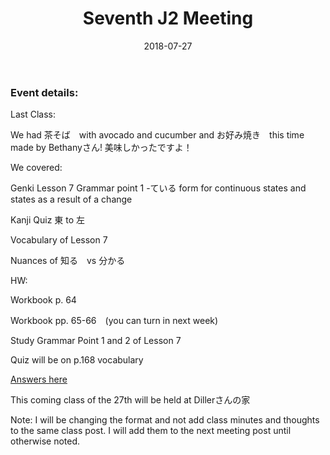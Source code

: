 ﻿---
layout: post
title: "Seventh J2 Meeting"
date: 2018-07-27
linkreference: student-j2-meeting-7
---

### Event details:

Last Class:

We had 茶そば　with avocado and cucumber and お好み焼き　this time made by Bethanyさん!  美味しかったですよ！

We covered:

Genki Lesson 7 Grammar point 1 -ている form for continuous states and states as a result of a change

Kanji Quiz 東 to 左

Vocabulary of Lesson 7

Nuances of 知る　vs 分かる

HW:

Workbook p. 64

Workbook pp. 65-66　(you can turn in next week)

Study Grammar Point 1 and 2 of Lesson 7

Quiz will be on p.168 vocabulary

[Answers here](https://trantom.github.io/sawada-sensei-no-ato/downloads/)

This coming class of the 27th will be held at Dillerさんの家

Note: I will be changing the format and not add class minutes and thoughts to the same class post.  I will add them to the next meeting post until otherwise noted.